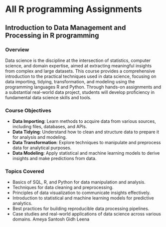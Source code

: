 # All R programming Assignments
## Introduction to Data Management and Processing in R programming

### Overview

Data science is the discipline at the intersection of statistics, computer science, and domain expertise, aimed at extracting meaningful insights from complex and large datasets. This course provides a comprehensive introduction to the practical techniques used in data science, focusing on data importing, tidying, transformation, and modeling using the programming languages R and Python. Through hands-on assignments and a substantial real-world data project, students will develop proficiency in fundamental data science skills and tools.

### Course Objectives

- **Data Importing**: Learn methods to acquire data from various sources, including files, databases, and APIs.
- **Data Tidying**: Understand how to clean and structure data to prepare it for analysis and modeling.
- **Data Transformation**: Explore techniques to manipulate and preprocess data for analytical purposes.
- **Data Modeling**: Apply statistical and machine learning models to derive insights and make predictions from data.

### Topics Covered

- Basics of SQL, R, and Python for data manipulation and analysis.
- Techniques for data cleaning and preprocessing.
- Principles of data visualization to communicate insights effectively.
- Introduction to statistical and machine learning models for predictive analytics.
- Best practices for building reproducible data processing pipelines.
- Case studies and real-world applications of data science across various domains.
Ameya
Santosh
Gidh
Leena